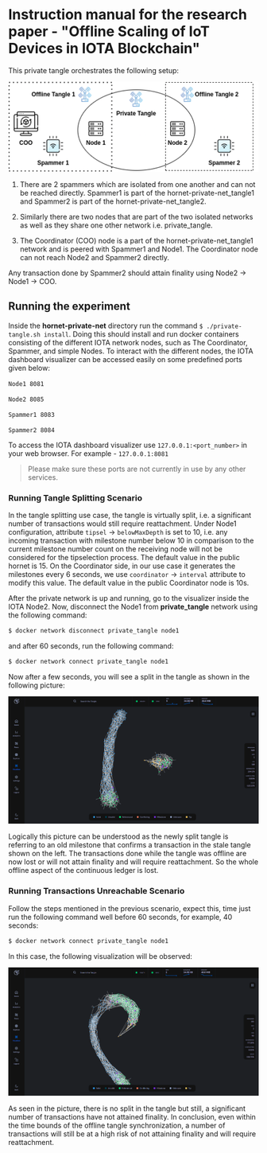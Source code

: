 # Instruction manual for the research paper - "Offline Scaling of IoT Devices in IOTA Blockchain"

This private tangle orchestrates the following setup:

![](./experiment_media/setup.png)

1. There are 2 spammers which are isolated from one another and can not be reached directly. Spammer1 is part of the hornet-private-net_tangle1 and Spammer2 is part of the hornet-private-net_tangle2.

2. Similarly there are two nodes that are part of the two isolated networks as well as they share one other network i.e. private_tangle.

3. The Coordinator (COO) node is a part of the hornet-private-net_tangle1 network and is peered with Spammer1 and Node1. The Coordinator node can not reach Node2 and Spammer2 directly.

Any transaction done by Spammer2 should attain finality using Node2 -> Node1 -> COO.

## Running the experiment

Inside the **hornet-private-net** directory run the command `$ ./private-tangle.sh install`. Doing this should install and run docker containers consisting of the different IOTA network nodes, such as The Coordinator, Spammer, and simple Nodes. To interact with the different nodes, the IOTA dashboard visualizer can be accessed easily on some predefined ports given below:

`Node1 8081`

`Node2 8085`

`Spammer1 8083`

`Spammer2 8084`

To access the IOTA dashboard visualizer use `127.0.0.1:<port_number>` in your web browser. For example - `127.0.0.1:8081` 

> Please make sure these ports are not currently in use by any other services.

### Running Tangle Splitting Scenario

In the tangle splitting use case, the tangle is virtually split, i.e. a significant number of transactions would still require reattachment. Under Node1 configuration, attribute `tipsel` -> `belowMaxDepth` is set to 10, i.e. any incoming transaction with milestone number below 10 in comparison to the current milestone number count on the receiving node will not be considered for the tipselection process. The default value in the public hornet is 15. On the Coordinator side, in our use case it generates the milestones every 6 seconds, we use `coordinator` -> `interval` attribute to modify this value. The default value in the public Coordinator node is 10s.

After the private network is up and running, go to the visualizer inside the IOTA Node2. Now, disconnect the Node1 from **private_tangle** network using the following command:

```bash
$ docker network disconnect private_tangle node1
```

and after 60 seconds, run the following command:

```bash
$ docker network connect private_tangle node1
```

Now after a few seconds, you will see a split in the tangle as shown in the following picture:

![](./experiment_media/Figure_6_Tangle_splitting_virtually_into_two.png)

Logically this picture can be understood as the newly split tangle is referring to an old milestone that confirms a transaction in the stale tangle shown on the left. The transactions done while the tangle was offline are now lost or will not attain finality and will require reattachment. So the whole offline aspect of the continuous ledger is lost.

### Running Transactions Unreachable Scenario

Follow the steps mentioned in the previous scenario, expect this, time just run the following command well before 60 seconds, for example, 40 seconds:



```bash
$ docker network connect private_tangle node1
```


In this case, the following visualization will be observed:

![](./experiment_media/Figure_8_Transactions_unreachable_from_Milestone.png)

As seen in the picture, there is no split in the tangle but still, a significant number of transactions have not attained finality. In conclusion, even within the time bounds of the offline tangle synchronization, a number of transactions will still be at a high risk of not attaining finality and will require reattachment.